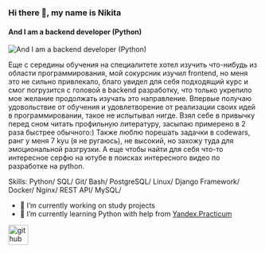 ### Hi there 👋, my name is Nikita
#### And I am a backend developer (Python)
![And I am a backend developer (Python)](https://careertest.ru/static/img/professions/programmist.jpg)

Еще с середины обучения на специалитете хотел изучить что-нибудь из области программирования, мой сокурсник изучил frontend, но меня это не сильно привлекало, благо увидел для себя подходящий курс и смог погрузится с головой в backend разработку, что только укрепило мое желание продолжать изучать это направление. Впервые получаю удовольствие от обучения и удовлетворение от реализации своих идей в программировании, такое не испытывал нигде. Взял себе в привычку перед сном читать профильную литературу, засыпаю примерено в 2 раза быстрее обычного:) Также люблю порешать задачки в codewars, ранг у меня 7 kyu (я не ругаюсь), не высокий, но захожу туда для эмоциональной разгрузки. А еще чтобы найти для себя что-то интересное серфю на ютубе в поисках интересного видео по разработке на python.

Skills: Python/  SQL/  Git/ Bash/  PostgreSQL/  Linux/  Django Framework/  Docker/ Nginx/  REST API/  MySQL/ 

- 🔭 I’m currently working on study projects 
- 🌱 I’m currently learning Python with help from [Yandex.Practicum](https://practicum.yandex.ru/) 


[<img src='https://cdn.jsdelivr.net/npm/simple-icons@3.0.1/icons/github.svg' alt='github' height='40'>](https://github.com/Gidwin)  

